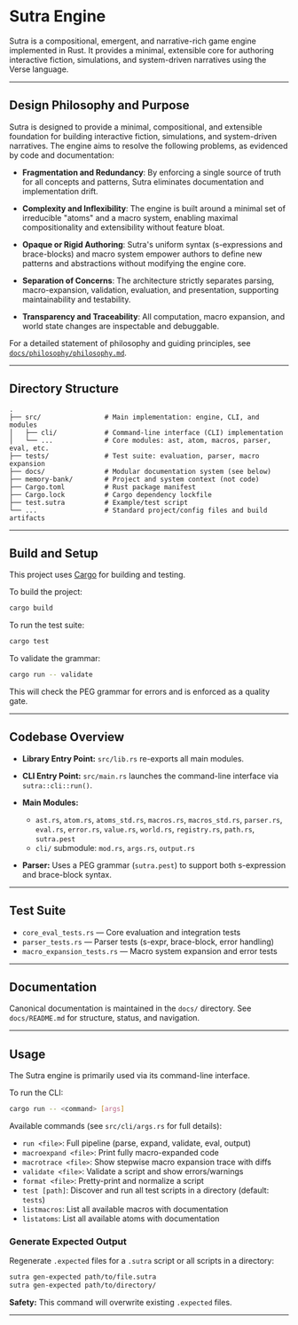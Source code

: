 # Sutra Engine

Sutra is a compositional, emergent, and narrative-rich game engine implemented in Rust. It provides a minimal, extensible core for authoring interactive fiction, simulations, and system-driven narratives using the Verse language.

---

## Design Philosophy and Purpose

Sutra is designed to provide a minimal, compositional, and extensible foundation for building interactive fiction, simulations, and system-driven narratives.
The engine aims to resolve the following problems, as evidenced by code and documentation:

- **Fragmentation and Redundancy**:
  By enforcing a single source of truth for all concepts and patterns, Sutra eliminates documentation and implementation drift.

- **Complexity and Inflexibility**:
  The engine is built around a minimal set of irreducible "atoms" and a macro system, enabling maximal compositionality and extensibility without feature bloat.

- **Opaque or Rigid Authoring**:
  Sutra's uniform syntax (s-expressions and brace-blocks) and macro system empower authors to define new patterns and abstractions without modifying the engine core.

- **Separation of Concerns**:
  The architecture strictly separates parsing, macro-expansion, validation, evaluation, and presentation, supporting maintainability and testability.

- **Transparency and Traceability**:
  All computation, macro expansion, and world state changes are inspectable and debuggable.

For a detailed statement of philosophy and guiding principles, see [`docs/philosophy/philosophy.md`](docs/philosophy/philosophy.md).

---

## Directory Structure

```
.
├── src/                # Main implementation: engine, CLI, and modules
│   ├── cli/            # Command-line interface (CLI) implementation
│   └── ...             # Core modules: ast, atom, macros, parser, eval, etc.
├── tests/              # Test suite: evaluation, parser, macro expansion
├── docs/               # Modular documentation system (see below)
├── memory-bank/        # Project and system context (not code)
├── Cargo.toml          # Rust package manifest
├── Cargo.lock          # Cargo dependency lockfile
├── test.sutra          # Example/test script
└── ...                 # Standard project/config files and build artifacts
```

---

## Build and Setup

This project uses [Cargo](https://doc.rust-lang.org/cargo/) for building and testing.

To build the project:
```sh
cargo build
```

To run the test suite:
```sh
cargo test
```

To validate the grammar:
```sh
cargo run -- validate
```

This will check the PEG grammar for errors and is enforced as a quality gate.

---

## Codebase Overview

- **Library Entry Point:**
  `src/lib.rs` re-exports all main modules.

- **CLI Entry Point:**
  `src/main.rs` launches the command-line interface via `sutra::cli::run()`.

- **Main Modules:**
  - `ast.rs`, `atom.rs`, `atoms_std.rs`, `macros.rs`, `macros_std.rs`, `parser.rs`, `eval.rs`, `error.rs`, `value.rs`, `world.rs`, `registry.rs`, `path.rs`, `sutra.pest`
  - `cli/` submodule: `mod.rs`, `args.rs`, `output.rs`

- **Parser:**
  Uses a PEG grammar (`sutra.pest`) to support both s-expression and brace-block syntax.

---

## Test Suite

- `core_eval_tests.rs` — Core evaluation and integration tests
- `parser_tests.rs` — Parser tests (s-expr, brace-block, error handling)
- `macro_expansion_tests.rs` — Macro system expansion and error tests

---

## Documentation

Canonical documentation is maintained in the `docs/` directory.
See `docs/README.md` for structure, status, and navigation.

---

## Usage

The Sutra engine is primarily used via its command-line interface.

To run the CLI:
```sh
cargo run -- <command> [args]
```

Available commands (see `src/cli/args.rs` for full details):

- `run <file>`: Full pipeline (parse, expand, validate, eval, output)
- `macroexpand <file>`: Print fully macro-expanded code
- `macrotrace <file>`: Show stepwise macro expansion trace with diffs
- `validate <file>`: Validate a script and show errors/warnings
- `format <file>`: Pretty-print and normalize a script
- `test [path]`: Discover and run all test scripts in a directory (default: `tests`)
- `listmacros`: List all available macros with documentation
- `listatoms`: List all available atoms with documentation

### Generate Expected Output

Regenerate `.expected` files for a `.sutra` script or all scripts in a directory:

```sh
sutra gen-expected path/to/file.sutra
sutra gen-expected path/to/directory/
```

**Safety:** This command will overwrite existing `.expected` files.

---